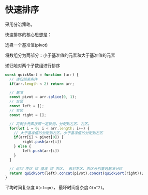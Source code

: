 # 快速排序

采用分治策略。

快速排序的核心思想是：

选择一个基准值(pivot)

将数组分为两部分：小于基准值的元素和大于基准值的元素

递归地对两个子数组进行排序

```js
const quickSort = function (arr) {
  // 递归结束条件
  if(arr.length < 2) return arr;

  // 基准
  const pivot = arr.splice(0, 1);
  // 左区
  const left = [];
  // 右区
  const right = [];

  // 将剩余元素按照一定规则，分配到左区、右区。
  for(let i = 0; i < arr.length; i++) {
    // 大于基准值的分配到右区，小于基准值的分配到左区
    if(arr[i] > pivot[0]) {
        right.push(arr[i])
    } else {
        left.push(arr[i])
    }
  }

  // 返回 左区 拼 基准 拼 右区， 再对左区、右区分别重选基准分区
  return quickSort(left).concat(pivot).concat(quickSort(right));
}
```

平均时间复杂度 `O(nlogn)`， 最坏时间复杂度 `O(n^2)`。